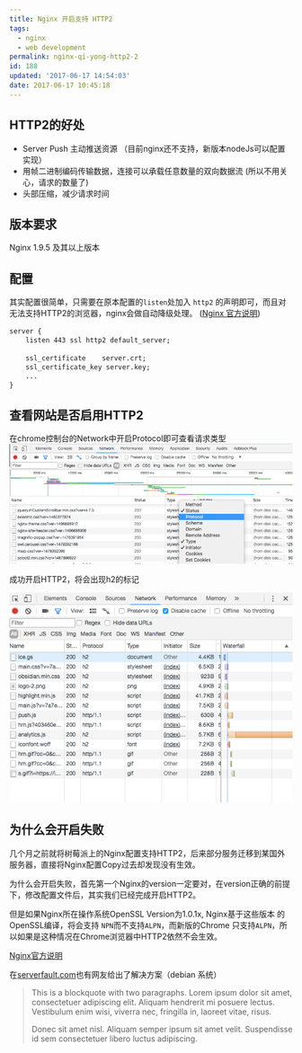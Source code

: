 ```yaml
---
title: Nginx 开启支持 HTTP2
tags:
  - nginx
  - web development
permalink: nginx-qi-yong-http2-2
id: 188
updated: '2017-06-17 14:54:03'
date: 2017-06-17 10:45:18
---
```


## HTTP2的好处

* Server Push 主动推送资源 （目前nginx还不支持，新版本nodeJs可以配置实现）
* 用帧二进制编码传输数据，连接可以承载任意数量的双向数据流 (所以不用关心，请求的数量了)
* 头部压缩，减少请求时间

## 版本要求

Nginx 1.9.5 及其以上版本

## 配置

其实配置很简单，只需要在原本配置的`listen`处加入 `http2` 的声明即可，而且对无法支持HTTP2的浏览器，nginx会做自动降级处理。
([Nginx 官方说明](https://www.nginx.com/blog/nginx-1-9-5/))

```
server {
    listen 443 ssl http2 default_server;

    ssl_certificate    server.crt;
    ssl_certificate_key server.key;
    ...
}
```

## 查看网站是否启用HTTP2

在chrome控制台的Network中开启Protocol即可查看请求类型
![](/images/2017/06/http2-1.png)

成功开启HTTP2，将会出现h2的标记

![](/images/2017/06/http2-2.png)

## 为什么会开启失败

几个月之前就将树莓派上的Nginx配置支持HTTP2，后来部分服务迁移到某国外服务器，直接将Nginx配置Copy过去却发现没有生效。

为什么会开启失败，首先第一个Nginx的version一定要对，在version正确的前提下，修改配置文件后，其实我们已经完成开启HTTP2。

但是如果Nginx所在操作系统OpenSSL Version为1.0.1x, Nginx基于这些版本 的OpenSSL编译，将会支持
`NPN`而不支持`ALPN`，而新版的Chrome 只支持`ALPN`，所以如果是这种情况在Chrome浏览器中HTTP2依然不会生效。

[Nginx官方说明](https://www.nginx.com/blog/supporting-http2-google-chrome-users/)

在[serverfault.com](https://serverfault.com/questions/775298/debian-jessie-nginx-with-openssl-1-0-2-to-use-alpn-rather-than-npn)也有网友给出了解决方案（debian 系统）

> This is a blockquote with two paragraphs. Lorem ipsum dolor sit amet,
> consectetuer adipiscing elit. Aliquam hendrerit mi posuere lectus.
> Vestibulum enim wisi, viverra nec, fringilla in, laoreet vitae, risus.
> 
> Donec sit amet nisl. Aliquam semper ipsum sit amet velit. Suspendisse
> id sem consectetuer libero luctus adipiscing.